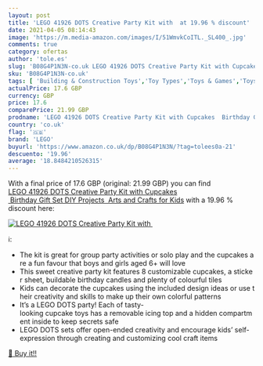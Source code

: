 ```yaml
---
layout: post
title: 'LEGO 41926 DOTS Creative Party Kit with  at 19.96 % discount'
date: 2021-04-05 08:14:43
image: 'https://m.media-amazon.com/images/I/51WmvkCoITL._SL400_.jpg'
comments: true
category: ofertas
author: 'tole.es'
slug: 'B08G4P1N3N-co.uk LEGO 41926 DOTS Creative Party Kit with Cupcakes...'
sku: 'B08G4P1N3N-co.uk'
tags: [ 'Building & Construction Toys','Toy Types','Toys & Games','Toys Store','lego', ]
actualPrice: 17.6 GBP
currency: GBP
price: 17.6
comparePrice: 21.99 GBP
prodname: 'LEGO 41926 DOTS Creative Party Kit with Cupcakes  Birthday Gift Set DIY Projects  Arts and Crafts for Kids'
country: 'co.uk'
flag: '🇬🇧'
brand: 'LEGO'
buyurl: 'https://www.amazon.co.uk/dp/B08G4P1N3N/?tag=tolees0a-21'
descuento: '19.96'
average: '18.8484210526315'
---
```


With a final price of 17.6 GBP (original: 21.99 GBP) you can find [LEGO 41926 DOTS Creative Party Kit with Cupcakes  Birthday Gift Set DIY Projects  Arts and Crafts for Kids](https://www.amazon.co.uk/dp/B08G4P1N3N/?tag=tolees0a-21) with a  19.96 % discount here:

[![LEGO 41926 DOTS Creative Party Kit with ](https://m.media-amazon.com/images/I/51WmvkCoITL._SL400_.jpg)](https://www.amazon.co.uk/dp/B08G4P1N3N/?tag=tolees0a-21)

ℹ️:

- The kit is great for group party activities or solo play and the cupcakes are a fun favour that boys and girls aged 6+ will love
- This sweet creative party kit features 8 customizable cupcakes, a sticker sheet, buildable birthday candles and plenty of colourful tiles
- Kids can decorate the cupcakes using the included design ideas or use their creativity and skills to make up their own colorful patterns
- It’s a LEGO DOTS party! Each of tasty-looking cupcake toys has a removable icing top and a hidden compartment inside to keep secrets safe
- LEGO DOTS sets offer open-ended creativity and encourage kids’ self-expression through creating and customizing cool craft items

[🛒 Buy it!!](https://www.amazon.co.uk/dp/B08G4P1N3N/?tag=tolees0a-21)
